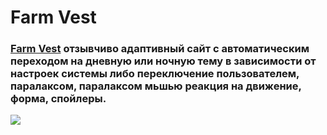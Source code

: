 # Farm Vest
### [Farm Vest](https://serdzhius.github.io/farm-vest/) отзывчиво адаптивный сайт с автоматическим переходом на дневную или ночную тему в зависимости от настроек системы либо переключение пользователем, паралаксом, паралаксом мьшью реакция на движение, форма, спойлеры.

[![](https://serdzhius.github.io/farm-vest/img/farm_vest.png)](https://serdzhius.github.io/farm-vest/)
